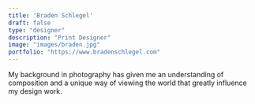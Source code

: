 ```yaml
---
title: 'Braden Schlegel'
draft: false
type: "designer"
description: "Print Designer"
image: "images/braden.jpg"
portfolio: "https://www.bradenschlegel.com"
---
```

My background in photography has given me an understanding of composition and a unique way of viewing the world that greatly influence my design work.
